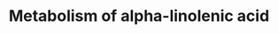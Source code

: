 ---
annotations:
- id: PW:0001158
  parent: classic metabolic pathway
  type: Pathway Ontology
  value: alpha-linolenic acid metabolic pathway
- id: PW:0000485
  parent: classic metabolic pathway
  type: Pathway Ontology
  value: eicosanoid metabolic pathway
- id: PW:0000523
  parent: classic metabolic pathway
  type: Pathway Ontology
  value: linoleic acid metabolic pathway
authors:
- Chris
- Egonw
- DeSl
- AlexanderPico
- Khanspers
- MaintBot
- Finterly
- Eweitz
citedin:
- link: 10.1016/j.plipres.2024.101276
  title: 'Oxylipin profiling for clinical research: Current status and future perspectives
    (2024)'
- link: 10.1038/s41598-024-70629-7
  title: The differential expression of adipose tissue genes in short, medium and
    long-term periods after bariatric surgery (2024)
- link: PMC11768370
  title: 'Etodolac Single Dose Metabolic Profile Elucidation: Pharmacokinetics and
    Adverse Events in Healthy Volunteers (2025)'
communities:
- ONTOX
description: Metabolism of alpha-linolenic acid and linoleic acid to their respective
  acids. Both of these processes are catalyzed primarily by FADS1 and FADS2. The conversion
  of arachidonic acid to prostanoids is catalysed by prostaglandin G/H synthase 2
  and the conversion of arachidonic acid to lipoxins is catalysed by different types
  of lipoxygenases.
last-edited: 2024-07-27
ndex: 3215f249-8b6c-11eb-9e72-0ac135e8bacf
organisms:
- Homo sapiens
redirect_from:
- /index.php/Pathway:WP4586
- /instance/WP4586
- /instance/WP4586_r134732
revision: r134732
schema-jsonld:
- '@context': https://schema.org/
  '@id': https://wikipathways.github.io/pathways/WP4586.html
  '@type': Dataset
  creator:
    '@type': Organization
    name: WikiPathways
  description: Metabolism of alpha-linolenic acid and linoleic acid to their respective
    acids. Both of these processes are catalyzed primarily by FADS1 and FADS2. The
    conversion of arachidonic acid to prostanoids is catalysed by prostaglandin G/H
    synthase 2 and the conversion of arachidonic acid to lipoxins is catalysed by
    different types of lipoxygenases.
  keywords:
  - 12-HEPE
  - 12-HETE
  - 12-HPEPE
  - 12-HPETE
  - 12-Lipoxygenase
  - 15-HEPE
  - 15-HETE
  - 15-Lipoxygenase
  - 5-HETE
  - 5-HPETE
  - 5-Lipoxygenase
  - Alpha-linolenic acid
  - Arachidonic acid
  - Arachidonic acid 5-hydroperoxide
  - Dihomo-gamma-linolenic acid
  - Docosahexaenoic acids
  - Eicosapentaenoic acid
  - FADS1
  - FADS2
  - Gamma-linolenic acid
  - LTA4
  - LXA4
  - LXB4
  - Linoleic acid
  - PGG2
  - PGH2
  - Prostaglandin G/H synthase 2
  license: CC0
  name: Metabolism of alpha-linolenic acid
seo: CreativeWork
title: Metabolism of alpha-linolenic acid
wpid: WP4586
---